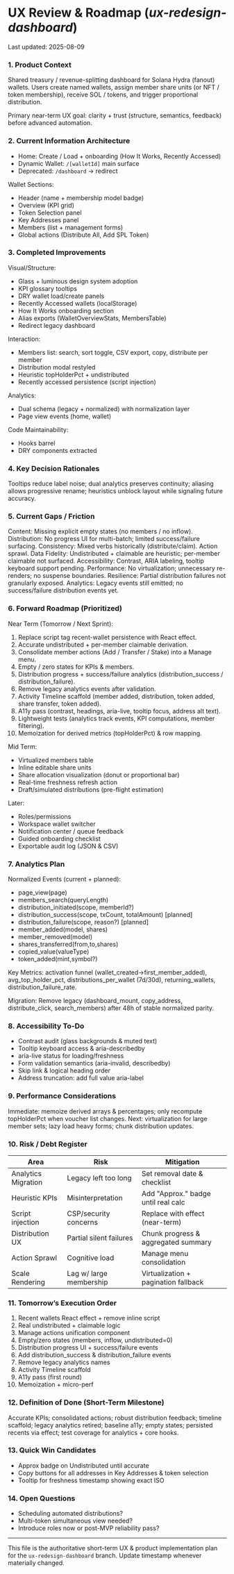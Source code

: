 # UX Review & Roadmap (_ux-redesign-dashboard_)

Last updated: 2025-08-09

### 1. Product Context
Shared treasury / revenue-splitting dashboard for Solana Hydra (fanout) wallets. Users create named wallets, assign member share units (or NFT / token membership), receive SOL / tokens, and trigger proportional distribution.

Primary near-term UX goal: clarity + trust (structure, semantics, feedback) before advanced automation.

### 2. Current Information Architecture
- Home: Create / Load + onboarding (How It Works, Recently Accessed)
- Dynamic Wallet: `/[walletId]` main surface
- Deprecated: `/dashboard` → redirect

Wallet Sections:
- Header (name + membership model badge)
- Overview (KPI grid)
- Token Selection panel
- Key Addresses panel
- Members (list + management forms)
- Global actions (Distribute All, Add SPL Token)

### 3. Completed Improvements
Visual/Structure:
- Glass + luminous design system adoption
- KPI glossary tooltips
- DRY wallet load/create panels
- Recently Accessed wallets (localStorage)
- How It Works onboarding section
- Alias exports (WalletOverviewStats, MembersTable)
- Redirect legacy dashboard

Interaction:
- Members list: search, sort toggle, CSV export, copy, distribute per member
- Distribution modal restyled
- Heuristic topHolderPct + undistributed
- Recently accessed persistence (script injection)

Analytics:
- Dual schema (legacy + normalized) with normalization layer
- Page view events (home, wallet)

Code Maintainability:
- Hooks barrel
- DRY components extracted

### 4. Key Decision Rationales
Tooltips reduce label noise; dual analytics preserves continuity; aliasing allows progressive rename; heuristics unblock layout while signaling future accuracy.

### 5. Current Gaps / Friction
Content: Missing explicit empty states (no members / no inflow).
Distribution: No progress UI for multi-batch; limited success/failure surfacing.
Consistency: Mixed verbs historically (distribute/claim). Action sprawl.
Data Fidelity: Undistributed + claimable are heuristic; per-member claimable not surfaced.
Accessibility: Contrast, ARIA labeling, tooltip keyboard support pending.
Performance: No virtualization; unnecessary re-renders; no suspense boundaries.
Resilience: Partial distribution failures not granularly exposed.
Analytics: Legacy events still emitted; no success/failure distribution events yet.

### 6. Forward Roadmap (Prioritized)
Near Term (Tomorrow / Next Sprint):
1. Replace script tag recent-wallet persistence with React effect.
2. Accurate undistributed + per-member claimable derivation.
3. Consolidate member actions (Add / Transfer / Stake) into a Manage menu.
4. Empty / zero states for KPIs & members.
5. Distribution progress + success/failure analytics (distribution_success / distribution_failure).
6. Remove legacy analytics events after validation.
7. Activity Timeline scaffold (member added, distribution, token added, share transfer, token added).
8. A11y pass (contrast, headings, aria-live, tooltip focus, address alt text).
9. Lightweight tests (analytics track events, KPI computations, member filtering).
10. Memoization for derived metrics (topHolderPct) & row mapping.

Mid Term:
- Virtualized members table
- Inline editable share units
- Share allocation visualization (donut or proportional bar)
- Real-time freshness refresh action
- Draft/simulated distributions (pre-flight estimation)

Later:
- Roles/permissions
- Workspace wallet switcher
- Notification center / queue feedback
- Guided onboarding checklist
- Exportable audit log (JSON & CSV)

### 7. Analytics Plan
Normalized Events (current + planned):
- page_view(page)
- members_search(queryLength)
- distribution_initiated(scope, memberId?)
- distribution_success(scope, txCount, totalAmount) [planned]
- distribution_failure(scope, reason?) [planned]
- member_added(model, shares)
- member_removed(model)
- shares_transferred(from,to,shares)
- copied_value(valueType)
- token_added(mint,symbol?)

Key Metrics: activation funnel (wallet_created→first_member_added), avg_top_holder_pct, distributions_per_wallet (7d/30d), returning_wallets, distribution_failure_rate.

Migration: Remove legacy (dashboard_mount, copy_address, distribute_click, search_members) after 48h of stable normalized parity.

### 8. Accessibility To-Do
- Contrast audit (glass backgrounds & muted text)
- Tooltip keyboard access & aria-describedby
- aria-live status for loading/freshness
- Form validation semantics (aria-invalid, describedby)
- Skip link & logical heading order
- Address truncation: add full value aria-label

### 9. Performance Considerations
Immediate: memoize derived arrays & percentages; only recompute topHolderPct when voucher list changes.
Next: virtualization for large member sets; lazy load heavy forms; chunk distribution updates.

### 10. Risk / Debt Register
| Area | Risk | Mitigation |
|------|------|------------|
| Analytics Migration | Legacy left too long | Set removal date & checklist |
| Heuristic KPIs | Misinterpretation | Add "Approx." badge until real calc |
| Script injection | CSP/security concerns | Replace with effect (near-term) |
| Distribution UX | Partial silent failures | Chunk progress & aggregated summary |
| Action Sprawl | Cognitive load | Manage menu consolidation |
| Scale Rendering | Lag w/ large membership | Virtualization + pagination fallback |

### 11. Tomorrow’s Execution Order
1. Recent wallets React effect + remove inline script
2. Real undistributed + claimable logic
3. Manage actions unification component
4. Empty/zero states (members, inflow, undistributed=0)
5. Distribution progress UI + success/failure events
6. Add distribution_success & distribution_failure events
7. Remove legacy analytics names
8. Activity Timeline scaffold
9. A11y pass (first round)
10. Memoization + micro-perf

### 12. Definition of Done (Short-Term Milestone)
Accurate KPIs; consolidated actions; robust distribution feedback; timeline scaffold; legacy analytics retired; baseline a11y; empty states; persisted recents via effect; test coverage for analytics + core hooks.

### 13. Quick Win Candidates
- Approx badge on Undistributed until accurate
- Copy buttons for all addresses in Key Addresses & token selection
- Tooltip for freshness timestamp showing exact ISO

### 14. Open Questions
- Scheduling automated distributions?
- Multi-token simultaneous view needed?
- Introduce roles now or post-MVP reliability pass?

---
This file is the authoritative short-term UX & product implementation plan for the `ux-redesign-dashboard` branch. Update timestamp whenever materially changed.
